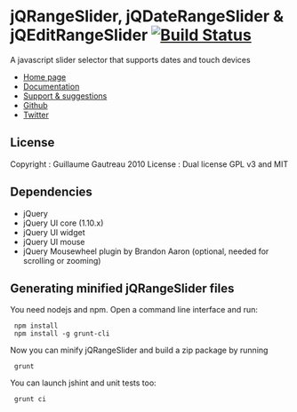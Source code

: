 jQRangeSlider, jQDateRangeSlider & jQEditRangeSlider [![Build Status](https://travis-ci.org/ghusse/jQRangeSlider.png?branch=master)](https://travis-ci.org/ghusse/jQRangeSlider)
====================================================
A javascript slider selector that supports dates and touch devices

* [Home page](http://ghusse.github.com/jQRangeSlider/)
* [Documentation](http://ghusse.github.com/jQRangeSlider/documentation.html)
* [Support & suggestions](https://jqrangeslider.uservoice.com/)
* [Github](https://github.com/ghusse/jQRangeSlider/)
* [Twitter](https://twitter.com/jQRangeSlider)

License
-------
Copyright : Guillaume Gautreau 2010
License : Dual license GPL v3 and MIT

Dependencies
------------
+ jQuery
+ jQuery UI core (1.10.x)
+ jQuery UI widget
+ jQuery UI mouse
+ jQuery Mousewheel plugin by Brandon Aaron (optional, needed for scrolling or zooming)


Generating minified jQRangeSlider files
---------------------------------------

You need nodejs and npm. Open a command line interface and run:

     npm install
     npm install -g grunt-cli

Now you can minify jQRangeSlider and build a zip package by running

     grunt

You can launch jshint and unit tests too:

     grunt ci

